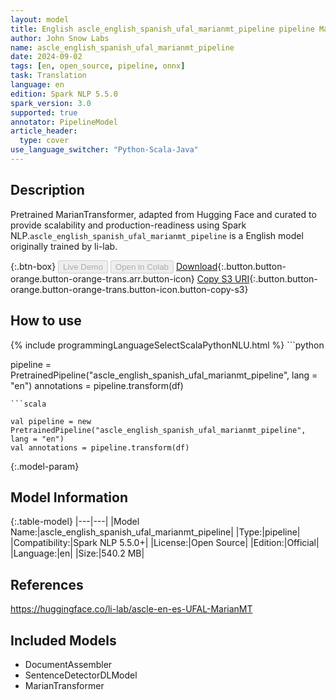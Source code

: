 ```yaml
---
layout: model
title: English ascle_english_spanish_ufal_marianmt_pipeline pipeline MarianTransformer from li-lab
author: John Snow Labs
name: ascle_english_spanish_ufal_marianmt_pipeline
date: 2024-09-02
tags: [en, open_source, pipeline, onnx]
task: Translation
language: en
edition: Spark NLP 5.5.0
spark_version: 3.0
supported: true
annotator: PipelineModel
article_header:
  type: cover
use_language_switcher: "Python-Scala-Java"
---
```


## Description

Pretrained MarianTransformer, adapted from Hugging Face and curated to provide scalability and production-readiness using Spark NLP.`ascle_english_spanish_ufal_marianmt_pipeline` is a English model originally trained by li-lab.

{:.btn-box}
<button class="button button-orange" disabled>Live Demo</button>
<button class="button button-orange" disabled>Open in Colab</button>
[Download](https://s3.amazonaws.com/auxdata.johnsnowlabs.com/public/models/ascle_english_spanish_ufal_marianmt_pipeline_en_5.5.0_3.0_1725295347860.zip){:.button.button-orange.button-orange-trans.arr.button-icon}
[Copy S3 URI](s3://auxdata.johnsnowlabs.com/public/models/ascle_english_spanish_ufal_marianmt_pipeline_en_5.5.0_3.0_1725295347860.zip){:.button.button-orange.button-orange-trans.button-icon.button-copy-s3}

## How to use



<div class="tabs-box" markdown="1">
{% include programmingLanguageSelectScalaPythonNLU.html %}
```python

pipeline = PretrainedPipeline("ascle_english_spanish_ufal_marianmt_pipeline", lang = "en")
annotations =  pipeline.transform(df)   

```
```scala

val pipeline = new PretrainedPipeline("ascle_english_spanish_ufal_marianmt_pipeline", lang = "en")
val annotations = pipeline.transform(df)

```
</div>

{:.model-param}
## Model Information

{:.table-model}
|---|---|
|Model Name:|ascle_english_spanish_ufal_marianmt_pipeline|
|Type:|pipeline|
|Compatibility:|Spark NLP 5.5.0+|
|License:|Open Source|
|Edition:|Official|
|Language:|en|
|Size:|540.2 MB|

## References

https://huggingface.co/li-lab/ascle-en-es-UFAL-MarianMT

## Included Models

- DocumentAssembler
- SentenceDetectorDLModel
- MarianTransformer